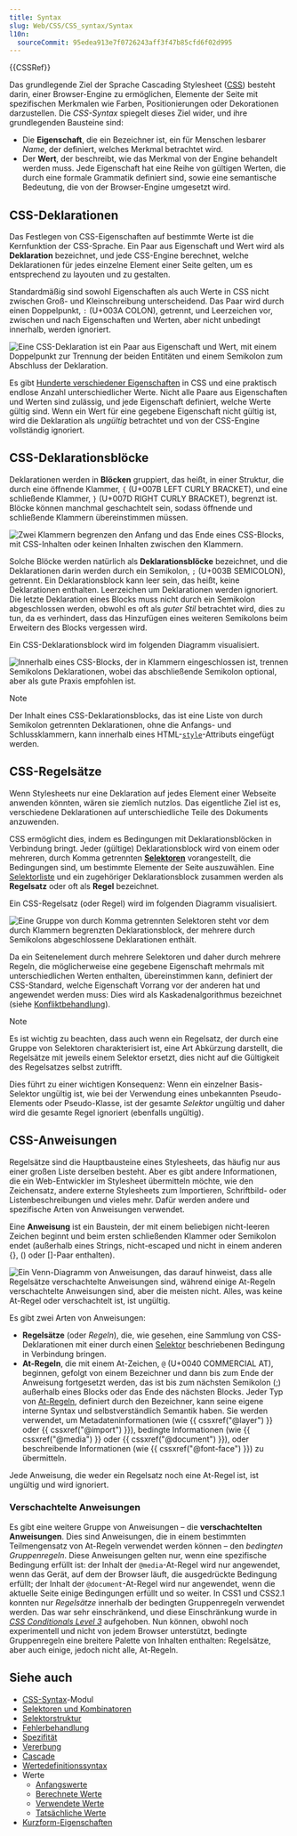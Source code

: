 ```yaml
---
title: Syntax
slug: Web/CSS/CSS_syntax/Syntax
l10n:
  sourceCommit: 95edea913e7f0726243aff3f47b85cfd6f02d995
---
```


{{CSSRef}}

Das grundlegende Ziel der Sprache Cascading Stylesheet ([CSS](/de/docs/Web/CSS)) besteht darin, einer Browser-Engine zu ermöglichen, Elemente der Seite mit spezifischen Merkmalen wie Farben, Positionierungen oder Dekorationen darzustellen. Die _CSS-Syntax_ spiegelt dieses Ziel wider, und ihre grundlegenden Bausteine sind:

- Die **Eigenschaft**, die ein Bezeichner ist, ein für Menschen lesbarer _Name_, der definiert, welches Merkmal betrachtet wird.
- Der **Wert**, der beschreibt, wie das Merkmal von der Engine behandelt werden muss. Jede Eigenschaft hat eine Reihe von gültigen Werten, die durch eine formale Grammatik definiert sind, sowie eine semantische Bedeutung, die von der Browser-Engine umgesetzt wird.

## CSS-Deklarationen

Das Festlegen von CSS-Eigenschaften auf bestimmte Werte ist die Kernfunktion der CSS-Sprache. Ein Paar aus Eigenschaft und Wert wird als **Deklaration** bezeichnet, und jede CSS-Engine berechnet, welche Deklarationen für jedes einzelne Element einer Seite gelten, um es entsprechend zu layouten und zu gestalten.

Standardmäßig sind sowohl Eigenschaften als auch Werte in CSS nicht zwischen Groß- und Kleinschreibung unterscheidend. Das Paar wird durch einen Doppelpunkt, `:` (U+003A COLON), getrennt, und Leerzeichen vor, zwischen und nach Eigenschaften und Werten, aber nicht unbedingt innerhalb, werden ignoriert.

![Eine CSS-Deklaration ist ein Paar aus Eigenschaft und Wert, mit einem Doppelpunkt zur Trennung der beiden Entitäten und einem Semikolon zum Abschluss der Deklaration.](css_syntax_-_declaration.png)

Es gibt [Hunderte verschiedener Eigenschaften](/de/docs/Web/CSS/Reference) in CSS und eine praktisch endlose Anzahl unterschiedlicher Werte. Nicht alle Paare aus Eigenschaften und Werten sind zulässig, und jede Eigenschaft definiert, welche Werte gültig sind. Wenn ein Wert für eine gegebene Eigenschaft nicht gültig ist, wird die Deklaration als _ungültig_ betrachtet und von der CSS-Engine vollständig ignoriert.

## CSS-Deklarationsblöcke

Deklarationen werden in **Blöcken** gruppiert, das heißt, in einer Struktur, die durch eine öffnende Klammer, `{` (U+007B LEFT CURLY BRACKET), und eine schließende Klammer, `}` (U+007D RIGHT CURLY BRACKET), begrenzt ist. Blöcke können manchmal geschachtelt sein, sodass öffnende und schließende Klammern übereinstimmen müssen.

![Zwei Klammern begrenzen den Anfang und das Ende eines CSS-Blocks, mit CSS-Inhalten oder keinen Inhalten zwischen den Klammern.](css_syntax_-_block.png)

Solche Blöcke werden natürlich als **Deklarationsblöcke** bezeichnet, und die Deklarationen darin werden durch ein Semikolon, `;` (U+003B SEMICOLON), getrennt. Ein Deklarationsblock kann leer sein, das heißt, keine Deklarationen enthalten. Leerzeichen um Deklarationen werden ignoriert. Die letzte Deklaration eines Blocks muss nicht durch ein Semikolon abgeschlossen werden, obwohl es oft als _guter Stil_ betrachtet wird, dies zu tun, da es verhindert, dass das Hinzufügen eines weiteren Semikolons beim Erweitern des Blocks vergessen wird.

Ein CSS-Deklarationsblock wird im folgenden Diagramm visualisiert.

![Innerhalb eines CSS-Blocks, der in Klammern eingeschlossen ist, trennen Semikolons Deklarationen, wobei das abschließende Semikolon optional, aber als gute Praxis empfohlen ist.](declaration-block.png)

> [!NOTE]
> Der Inhalt eines CSS-Deklarationsblocks, das ist eine Liste von durch Semikolon getrennten Deklarationen, ohne die Anfangs- und Schlussklammern, kann innerhalb eines HTML-[`style`](/de/docs/Web/HTML/Global_attributes/style)-Attributs eingefügt werden.

## CSS-Regelsätze

Wenn Stylesheets nur eine Deklaration auf jedes Element einer Webseite anwenden könnten, wären sie ziemlich nutzlos. Das eigentliche Ziel ist es, verschiedene Deklarationen auf unterschiedliche Teile des Dokuments anzuwenden.

CSS ermöglicht dies, indem es Bedingungen mit Deklarationsblöcken in Verbindung bringt. Jeder (gültige) Deklarationsblock wird von einem oder mehreren, durch Komma getrennten [**Selektoren**](/de/docs/Web/CSS/CSS_selectors) vorangestellt, die Bedingungen sind, um bestimmte Elemente der Seite auszuwählen. Eine [Selektorliste](/de/docs/Web/CSS/Selector_list) und ein zugehöriger Deklarationsblock zusammen werden als **Regelsatz** oder oft als **Regel** bezeichnet.

Ein CSS-Regelsatz (oder Regel) wird im folgenden Diagramm visualisiert.

![Eine Gruppe von durch Komma getrennten Selektoren steht vor dem durch Klammern begrenzten Deklarationsblock, der mehrere durch Semikolons abgeschlossene Deklarationen enthält.](ruleset.png)

Da ein Seitenelement durch mehrere Selektoren und daher durch mehrere Regeln, die möglicherweise eine gegebene Eigenschaft mehrmals mit unterschiedlichen Werten enthalten, übereinstimmen kann, definiert der CSS-Standard, welche Eigenschaft Vorrang vor der anderen hat und angewendet werden muss: Dies wird als Kaskadenalgorithmus bezeichnet (siehe [Konfliktbehandlung](/de/docs/Learn_web_development/Core/Styling_basics/Handling_conflicts)).

> [!NOTE]
> Es ist wichtig zu beachten, dass auch wenn ein Regelsatz, der durch eine Gruppe von Selektoren charakterisiert ist, eine Art Abkürzung darstellt, die Regelsätze mit jeweils einem Selektor ersetzt, dies nicht auf die Gültigkeit des Regelsatzes selbst zutrifft.
>
> Dies führt zu einer wichtigen Konsequenz: Wenn ein einzelner Basis-Selektor ungültig ist, wie bei der Verwendung eines unbekannten Pseudo-Elements oder Pseudo-Klasse, ist der gesamte _Selektor_ ungültig und daher wird die gesamte Regel ignoriert (ebenfalls ungültig).

## CSS-Anweisungen

Regelsätze sind die Hauptbausteine eines Stylesheets, das häufig nur aus einer großen Liste derselben besteht. Aber es gibt andere Informationen, die ein Web-Entwickler im Stylesheet übermitteln möchte, wie den Zeichensatz, andere externe Stylesheets zum Importieren, Schriftbild- oder Listenbeschreibungen und vieles mehr. Dafür werden andere und spezifische Arten von Anweisungen verwendet.

Eine **Anweisung** ist ein Baustein, der mit einem beliebigen nicht-leeren Zeichen beginnt und beim ersten schließenden Klammer oder Semikolon endet (außerhalb eines Strings, nicht-escaped und nicht in einem anderen {}, () oder \[]-Paar enthalten).

![Ein Venn-Diagramm von Anweisungen, das darauf hinweist, dass alle Regelsätze verschachtelte Anweisungen sind, während einige At-Regeln verschachtelte Anweisungen sind, aber die meisten nicht. Alles, was keine At-Regel oder verschachtelt ist, ist ungültig.](css_syntax_-_statements_venn_diag.png)

Es gibt zwei Arten von Anweisungen:

- **Regelsätze** (oder _Regeln_), die, wie gesehen, eine Sammlung von CSS-Deklarationen mit einer durch einen [Selektor](/de/docs/Web/CSS/CSS_selectors) beschriebenen Bedingung in Verbindung bringen.
- **At-Regeln**, die mit einem At-Zeichen, `@` (U+0040 COMMERCIAL AT), beginnen, gefolgt von einem Bezeichner und dann bis zum Ende der Anweisung fortgesetzt werden, das ist bis zum nächsten Semikolon (;) außerhalb eines Blocks oder das Ende des nächsten Blocks. Jeder Typ von [At-Regeln](/de/docs/Web/CSS/CSS_syntax/At-rule), definiert durch den Bezeichner, kann seine eigene interne Syntax und selbstverständlich Semantik haben. Sie werden verwendet, um Metadateninformationen (wie {{ cssxref("@layer") }} oder {{ cssxref("@import") }}), bedingte Informationen (wie {{ cssxref("@media") }} oder {{ cssxref("@document") }}), oder beschreibende Informationen (wie {{ cssxref("@font-face") }}) zu übermitteln.

Jede Anweisung, die weder ein Regelsatz noch eine At-Regel ist, ist ungültig und wird ignoriert.

### Verschachtelte Anweisungen

Es gibt eine weitere Gruppe von Anweisungen – die **verschachtelten Anweisungen**. Dies sind Anweisungen, die in einem bestimmten Teilmengensatz von At-Regeln verwendet werden können – den _bedingten Gruppenregeln_. Diese Anweisungen gelten nur, wenn eine spezifische Bedingung erfüllt ist: der Inhalt der `@media`-At-Regel wird nur angewendet, wenn das Gerät, auf dem der Browser läuft, die ausgedrückte Bedingung erfüllt; der Inhalt der `@document`-At-Regel wird nur angewendet, wenn die aktuelle Seite einige Bedingungen erfüllt und so weiter. In CSS1 und CSS2.1 konnten nur _Regelsätze_ innerhalb der bedingten Gruppenregeln verwendet werden. Das war sehr einschränkend, und diese Einschränkung wurde in [_CSS Conditionals Level 3_](/de/docs/Web/CSS/CSS_conditional_rules) aufgehoben. Nun können, obwohl noch experimentell und nicht von jedem Browser unterstützt, bedingte Gruppenregeln eine breitere Palette von Inhalten enthalten: Regelsätze, aber auch einige, jedoch nicht alle, At-Regeln.

## Siehe auch

- [CSS-Syntax](/de/docs/Web/CSS/CSS_syntax)-Modul
- [Selektoren und Kombinatoren](/de/docs/Web/CSS/CSS_selectors/Selectors_and_combinators)
- [Selektorstruktur](/de/docs/Web/CSS/CSS_selectors/Selector_structure)
- [Fehlerbehandlung](/de/docs/Web/CSS/CSS_syntax/Error_handling)
- [Spezifität](/de/docs/Web/CSS/CSS_cascade/Specificity)
- [Vererbung](/de/docs/Web/CSS/CSS_cascade/Inheritance)
- [Cascade](/de/docs/Web/CSS/CSS_cascade/Cascade)
- [Wertedefinitionssyntax](/de/docs/Web/CSS/CSS_Values_and_Units/Value_definition_syntax)
- Werte
  - [Anfangswerte](/de/docs/Web/CSS/CSS_cascade/Value_processing#initial-value)
  - [Berechnete Werte](/de/docs/Web/CSS/CSS_cascade/Value_processing#computed-value)
  - [Verwendete Werte](/de/docs/Web/CSS/CSS_cascade/Value_processing#used-value)
  - [Tatsächliche Werte](/de/docs/Web/CSS/CSS_cascade/Value_processing#actual-value)
- [Kurzform-Eigenschaften](/de/docs/Web/CSS/CSS_cascade/Shorthand_properties)
